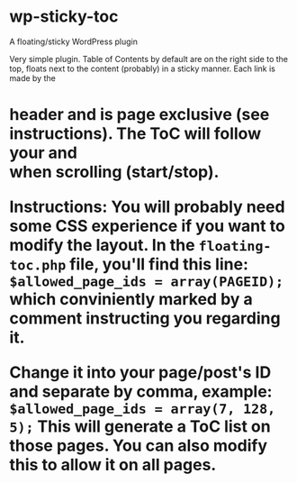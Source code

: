# wp-sticky-toc
A floating/sticky WordPress plugin

Very simple plugin. Table of Contents by default are on the right side to the top, floats next to the content (probably) in a sticky manner. Each link is made by the <h1> header and is page exclusive (see instructions).
The ToC will follow your <head> and <footer> when scrolling (start/stop).

Instructions:
You will probably need some CSS experience if you want to modify the layout.
In the `floating-toc.php` file, you'll find this line:
`$allowed_page_ids = array(PAGEID);` which conviniently marked by a comment instructing you regarding it.

Change it into your page/post's ID and separate by comma, example:
`$allowed_page_ids = array(7, 128, 5);`
This will generate a ToC list on those pages. You can also modify this to allow it on all pages.

